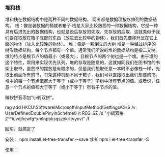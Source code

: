 ### 堆和栈
堆和栈在数据结构中是两种不同的数据结构。 两者都是数据项按序排列的数据结构。
栈：像是装数据的桶或者箱子
栈是大家比较熟悉的一种数据结构，它是一种具有后进先出的数据结构，也就是说后存放的先取，先存放的后取，这就类似于我们要在取放在箱子底部的东西（放进去比较早的物体），我们首先要移开压在它上面的物体（放入比较晚的物体）。
堆：像是一颗倒立的大树
堆是一种经过排序的树形数据结构，每个节点都有一个值。通常我们所说的堆的数据结构是指二叉树。堆的特点是根节点的值最小（或最大），且根节点的两个树也是一个堆。由于堆的这个特性，常用来实现优先队列，堆的存取是随意的，这就如同我们在图书馆的书架上取书，虽然书的摆放是有顺序的，但是我们想取任意一本时不必像栈一样，先取出前面所有的书，书架这种机制不同于箱子，我们可以直接取出我们想要的书。
堆中的每一个节点值都大于等于（或小于等于）子树中所有节点的值。或者说，任意一个节点的值都大于等于（或小于等于）所有子节点的值。

微软拼音添加“小鹤双拼”。

reg add HKCU\Software\Microsoft\InputMethod\Settings\CHS /v UserDefinedDoublePinyinScheme0 /t REG_SZ /d "小鹤双拼*2*^*iuvdjhcwfg^xmlnpbksqszxkrltvyovt" /f



回车，就搞定了


安装：
npm install el-tree-transfer --save 或者 npm i el-tree-transfer -S

使用：
<template>
    <div id="createRole">
        <el-form :model="formData" ref="elForm" :rules="rules" label-position="top" class="custom-form">
                    <tree-transfer 
                        v-model="formData.menuIds"
                        :title="['未选', '已选']"                 
                        :from_data="leftTreeData"        
                        :to_data="rightTreeData"  
                        pid="menuId"    
                        node_key="id"    
                        placeholder="请输入关键字"   
                        :defaultProps="props" 
                        @add-btn="addMenu"           
                        @remove-btn="removeMenu"           
                        mode="transfer"                
                        height="500px"             
                        filter                     
                        openAll
                        ref="treeTransfer">                 
                    </tree-transfer>
                </el-form-item>
            </el-col>
        </el-form>
    </div>
</template>
<script>
import treeTransfer from 'el-tree-transfer';import {role,menu} from '@api/systemUrl.js
export default {
    name: 'createRole',　　 props:['id'],
    components: {
        treeTransfer
    },
　　data () { 　　　　return {
    　　　　formData:{},
    　　　　props:{
            　　label: 'name',
            　　children: 'child',
     　 　　},
       　　leftTreeData: [],//左侧tree数据
       　　rightTreeData:[],//右侧tree数据　　　　}
　　},　　mounted(){　　　　this.getLeftMenuTree();　　},
　　methods:{　　　　/**

         * 获取数据
         */
        getData () {
            this.axios.get(role.queryById+this.id).then((res) => {
                if (res && res.data.data) {
                    this.formData = res.data.data;
                    let menuids = this.formData.menuList.map(item => item.id);
                    console.log('menuIds',menuids)
                    this.$set(this.formData,'menuIds',this.formData.menuList.map(item => item.id))
                }
                if (this.formData.menuList && this.formData.menuList.length) {
                    this.$set(this.formData, 'menuIds', this.formData.menuList.map(item => item.id));
                    this.getRoleMenuTree();
                    let rightMenuList = JSON.parse(JSON.stringify(this.formData.menuList))
                        let rightIds = this.getRightDataIds(rightMenuList, []);
                        let leftTreeData = this.filterLeftData(this.leftTreeData, rightIds, []);
                        this.$set(this, 'leftTreeData', leftTreeData);
                }
            })
        },

 

　　　　　/**
         * 添加
         * @param {*} fromData
         * @param {*} toData
         * @param {*} obj
         * 树形穿梭框模式transfer时，返回参数为左侧树移动后数据、右侧树移动后数据、移动的{keys,nodes,halfKeys,halfNodes}对象
         * 通讯录模式addressList时，返回参数为右侧收件人列表、右侧抄送人列表、右侧密送人列表
         */

        addMenu (fromData, toData, obj) { 
            this.formData.menuIds && this.formData.menuIds.length ? this.formData.menuIds : [];
            let menuIds= JSON.parse(JSON.stringify(this.formData.menuIds));　　　　　　　let keys = this.getAllIds(toData,[]);
            menuIds.push(...keys);
            this.$set(this.formData, 'menuIds', keys);
            this.$refs.elForm.validateField('menuIds');
        },

　　　　　/**
         * 获取勾选节点的父节点
         */
        getAllIds (data, ids) {
            data.forEach((item) => {
                ids.push(item.id);
                if (item.child && item.child.length) {
                    this.getAllIds(item.child, ids);
                }
            })
            return ids;
        },

　　　　　/**
         * 移除
         * @param {*} fromData 
         * @param {*} toData 
         * @param {*} obj 
         */
        removeMenu (fromData,toData,obj) { 
            this.formData.menuIds = this.formData.menuIds || [];
            let menuIds= JSON.parse(JSON.stringify(this.formData.menuIds));　　　　　　　let keys = this.getAllIds(toData,[]);
            keys.map((item) => {
                let index = menuIds.indexOf(item);
                if (index > -1) {
                    menuIds.splice(index, 1);
                }
             })
            this.$set(this.formData, 'menuIds', menuIds);
            this.$refs.elForm.validateField('menuIds');
        },  　　　　

　　　　　/**
         * 获取菜单树
         */
        getLeftMenuTree () {
            this.axios.get(menu.menuTree).then((res) => {
                if (res && res.data.data) {
　　　　　　　　　　　　//这个赋值代码非常重要，没有这段，左右移动数据时，不生效
　　　　　　　　　　　　res.data.data.forEach(()>{
　　　　　　　　　　　　　　item.menuId = 0;
　　　　　　　　　　　　})
                    this.leftTreeData = res.data.data;
                }
            })
        },

        /**
         * 获取当前角色下的菜单树
         */
         getRoleMenuTree() { 
            this.axios.get(menu.roleMenuTree+this.id).then((res) => {
                if (res && res.data.data) {

　　　　　　　　　　　　//这个赋值代码非常重要，没有这段，左右移动数据时，不生效
　　　　　　　　　　　　res.data.data.forEach(()>{
　　　　　　　　　　　　　　item.menuId = 0;
　　　　　　　　　　　　})

                    this.rightTreeData = res.data.data;
                }
            })
        },



　　　　

　　　　　/**
         * 获取右侧数据 id集合
         * @param {*} list
         * @param {*} rightIds
         */
         getRightDataIds(list, rightIds) {
            for (let rightItem of list) {
                rightIds.push(rightItem.id);
                if (rightItem.children && rightItem.children.length) {
                    this.getRightDataIds(rightItem.children, rightIds);
                }
            }
            return rightIds;
        },

        /**
         * 过滤左侧数据
         */
        filterLeftData (list, rightIds, newList) {
            for (let leftItem of list) {
                if (rightIds.includes(leftItem.id)) {
                    if (leftItem.children && leftItem.children.length) {
                        let insetBool = false;
                        for (let child of leftItem.children) {
                            if (!rightIds.includes(child.id)) insetBool = true;
                        }
                        if (insetBool) {
                            let jsonItem = JSON.parse(JSON.stringify(leftItem));
                            jsonItem.children = [];
                            newList.push(jsonItem);
                            this.filterLeftData(leftItem.children, rightIds, jsonItem.children);
                        }
                    }
                } else {
                    let jsonItem = JSON.parse(JSON.stringify(leftItem));
                    jsonItem.children = [];
                    newList.push(jsonItem);
                }
            }
            return newList;
        },


    }
}

